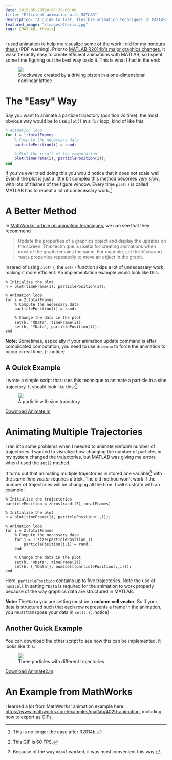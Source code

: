 ```yaml
---
date: 2015-05-20T20:07:29-08:00
title: "Efficient animation with MATLAB"
description: "A guide to fast, flexible animation techniques in MATLAB"
featured_image: "/images/thesis.jpg"
tags: [MATLAB, thesis]
---
```


I used animation to help me visualize some of the work I did for my [honours thesis](/projects/thesis.pdf) (PDF warning). Prior to [MATLAB R2014b's major graphics changes](http://www.mathworks.com/help/matlab/graphics-changes-in-r2014b.html), it wasn't exactly easy to create efficient animations with MATLAB, so I spent some time figuring out the best way to do it. This is what I had in the end:

<figure>
	<a href="/matlab-animation/shock.gif"><img src="/matlab-animation/shock.gif"></a>
	<figcaption>Shockwave created by a driving piston in a one-dimensional nonlinear lattice</figcaption>
</figure>

# The "Easy" Way

Say you want to animate a particle trajectory (position vs time), the most obvious way would be to use `plot()` in a `for` loop, kind of like this:

```matlab
% Animation loop
for i = 1:totalFrames
	% Compute the necessary data
	particlePosition(i) = rand;

	% Plot the result of the computation
	plot(timeFrame(i), particlePosition(i));
end
```

If you've ever tried doing this you would notice that it does not scale well. Even if the plot is just a little bit complex this method becomes *very slow*, with lots of flashes of the figure window. Every time `plot()` is called MATLAB has to repeat a lot of unnecessary work.[^1] 

[^1]: This is no longer the case after R2014b.

# A Better Method

In [MathWorks' article on animation techniques](http://www.mathworks.com/help/matlab/creating_plots/animation-techniques.html), we can see that they recommend 

> Update the properties of a graphics object and display the updates on the screen. This technique is useful for creating animations when most of the graph remains the same. For example, set the `XData` and `YData` properties repeatedly to move an object in the graph.

Instead of using `plot()`, the `set()` function skips a lot of unnecessary work, making it more efficient. An implementation example would look like this:

```
% Initialize the plot
h = plot(timeFrame(1), particlePosition(1));

% Animation loop
for i = 2:totalFrames
	% Compute the necessary data
	particlePosition(i) = rand;

	% Change the data in the plot
	set(h, 'XData', timeFrame(i));
	set(h, 'YData', particlePosition(i));
end
```

**Note:** Sometimes, especially if your animation update command is after complicated computation, you need to use `drawnow` to force the animation to occur in real time.
{: .notice}

## A Quick Example

I wrote a simple script that uses this technique to animate a particle in a sine trajectory. It should look like this:[^2]

<figure>
	<a href="/matlab-animation/sine.gif"><img src="/matlab-animation/sine.gif"></a>
	<figcaption>A particle with sine trajectory</figcaption>
</figure>

<a markdown="0" href="{{ site.url }}Animate.m" class="btn">Download Animate.m</a>

[^2]: This GIF is 60 FPS.

# Animating Multiple Trajectories

I ran into some problems when I needed to animate *variable* number of trajectories. I wanted to visualize how changing the number of particles in my system changed the trajectories, but MATLAB was giving me errors when I used the `set()` method. 

It turns out that animating multiple trajectories in stored one variable[^3] with the *same time vector* requires a trick. The old method won't work if the number of trajectories will be changing all the time. I will illustrate with an example:

[^3]: Because of the way `ode45` worked, it was most convenient this way.

```
% Initialize the trajectories
particlePosition = zeros(randi(5),totalFrames)

% Initialize the plot
h = plot(timeFrame(1), particlePosition(:,1));

% Animation loop
for i = 2:totalFrames
	% Compute the necessary data
	for j = 1:size(particlePosition,1)
		particlePosition(j,i) = rand;
	end

	% Change the data in the plot
	set(h, 'XData', timeFrame(i));
	set(h, {'YData'}, num2cell(particlePosition(:,i)));
end
```

Here, `particlePosition` contains up to five trajectories. Note the use of `num2cell` in setting `YData` is required for the animation to work properly because of the way graphics data are structured in MATLAB. 

**Note:** The`YData` you are setting must be a **column cell vector**. So if your data is structured such that each row represents a frame in the animation, you must transpose your data in `set()`.
{: .notice}

## Another Quick Example

You can download the other script to see how this can be implemented. It looks like this:

<figure>
	<a href="/matlab-animation/sine2.gif"><img src="/matlab-animation/sine2.gif"></a>
	<figcaption>Three particles with different trajectories</figcaption>
</figure>

<a markdown="0" href="{{ site.url }}Animate2.m" class="btn">Download Animate2.m</a>

# An Example from MathWorks

I learned a lot from MathWorks' animation example here: <https://www.mathworks.com/examples/matlab/4020-animation>, including how to export as GIFs.